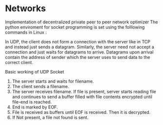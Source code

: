 # Networks
Implementation of decentralized private peer to peer network optimizer
The python enviroment for socket programming is set using the folllowing commands in Linux :









In UDP, the client does not form a connection with the server like in TCP and instead just sends a datagram. Similarly, the server need not accept a connection and just waits for datagrams to arrive. Datagrams upon arrival contain the address of sender which the server uses to send data to the correct client.

Basic working of UDP Socket

1. The server starts and waits for filename.
2. The client sends a filename.
3. The server receives filename.
   If file is present,
   server starts reading file 
   and continues to send a buffer filled with
   file contents encrypted until file-end is reached.
4. End is marked by EOF.
5. File is received as buffers until EOF is 
   received. Then it is decrypted.
6. If Not present, a file not found is sent.
